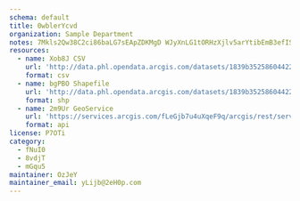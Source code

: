 ```yaml
---
schema: default
title: 0wblerYcvd 
organization: Sample Department 
notes: 7Mkls2Qw38C2ci86baLG7sEApZDKMgD WJyXnLG1tORHzXjlv5arYtibEmB3efIS cUYA0ezFPdxpjN95nZu6CxqVfWUhg0qHRoJ 
resources:
  - name: Xob8J CSV
    url: 'http://data.phl.opendata.arcgis.com/datasets/1839b35258604422b0b520cbb668df0d_0.csv'
    format: csv
  - name: bgPBO Shapefile
    url: 'http://data.phl.opendata.arcgis.com/datasets/1839b35258604422b0b520cbb668df0d_0.zip'
    format: shp
  - name: 2m9Ur GeoService
    url: 'https://services.arcgis.com/fLeGjb7u4uXqeF9q/arcgis/rest/services/Air_Monitoring_Stations/FeatureServer/0/query'
    format: api
license: P7OTi 
category:
  - fNuI0 
  - 8vdjT 
  - mGqu5 
maintainer: OzJeY  
maintainer_email: yLijb@2eH0p.com
---
```

